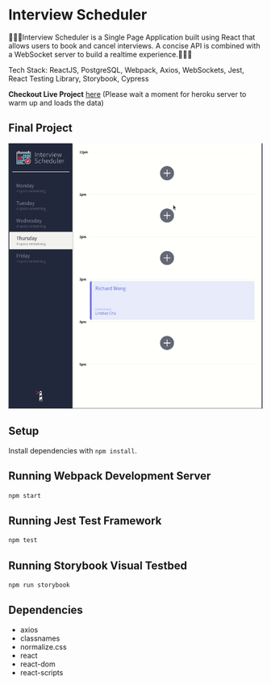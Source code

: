 # Interview Scheduler

:calendar::calendar::calendar:Interview Scheduler is a Single Page Application built using React that allows users to book and cancel interviews. A concise API is combined with a WebSocket server to build a realtime experience.:calendar::calendar::calendar:

Tech Stack: ReactJS, PostgreSQL, Webpack, Axios, WebSockets, Jest, React Testing Library, Storybook, Cypress

**Checkout Live Project** [here](https://601cff9a2e62899c8b9b4151--nervous-aryabhata-bed899.netlify.app)
(Please wait a moment for heroku server to warm up and loads the data)

## Final Project

!["Final Project GIF"](https://github.com/Sepehr-Sobhani/scheduler/blob/master/docs/Peek%202021-01-28%2000-59.gif)

## Setup

Install dependencies with `npm install`.

## Running Webpack Development Server

```sh
npm start
```

## Running Jest Test Framework

```sh
npm test
```

## Running Storybook Visual Testbed

```sh
npm run storybook
```

## Dependencies

- axios
- classnames
- normalize.css
- react
- react-dom
- react-scripts

